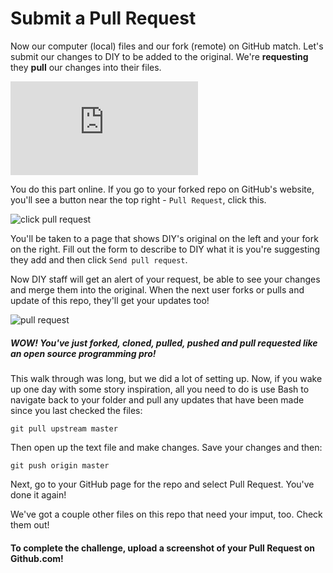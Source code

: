 # Submit a Pull Request

Now our computer (local) files and our fork (remote) on GitHub match. Let's submit our changes to DIY to be added to the original. We're **requesting** they **pull** our changes into their files.

<iframe src="http://player.vimeo.com/video/60917073?title=0&amp;byline=0&amp;portrait=0" frameborder="0" webkitAllowFullScreen mozallowfullscreen allowFullScreen></iframe>

You do this part online. If you go to your forked repo on GitHub's website, you'll see a button near the top right - `Pull Request`, click this.

![click pull request](http://diy-visualpedia.s3.amazonaws.com/click-pull-request.png)

You'll be taken to a page that shows DIY's original on the left and your fork on the right. Fill out the form to describe to DIY what it is you're suggesting they add and then click `Send pull request`.

Now DIY staff will get an alert of your request, be able to see your changes and merge them into the original. When the next user forks or pulls and update of this repo, they'll get your updates too!

![pull request](http://diy-visualpedia.s3.amazonaws.com/pull-request.png)

##### WOW! You've just forked, cloned, pulled, pushed and pull requested like an open source programming pro!

This walk through was long, but we did a lot of setting up. Now, if you wake up one day with some story inspiration, all you need to do is use Bash to navigate back to your folder and pull any updates that have been made since you last checked the files:

    git pull upstream master

Then open up the text file and make changes. Save your changes and then:

    git push origin master
    
Next, go to your GitHub page for the repo and select Pull Request. You've done it again!

We've got a couple other files on this repo that need your imput, too. Check them out!

#### To complete the challenge, upload a screenshot of your Pull Request on Github.com! 